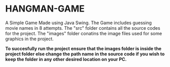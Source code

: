 # HANGMAN-GAME
A Simple Game Made using Java Swing. The Game includes guessing movie names in 8 attempts. 
The "src" folder contains all the source codes for the project.
The "images" folder conatins the image files used for some graphics in the project. 

******To succesfully run the project ensure that the images folder is inside the project folder else change the path name in the source code if you wish to keep the folder in any other desired location on your PC.****** 
